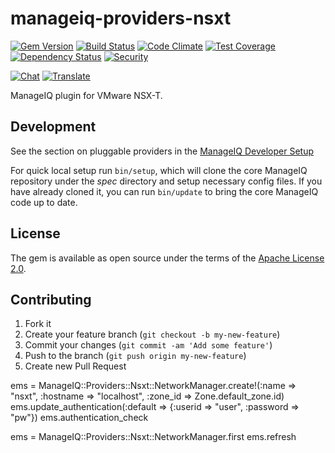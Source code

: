 # manageiq-providers-nsxt

[![Gem Version](https://badge.fury.io/rb/manageiq-providers-nsxt.svg)](http://badge.fury.io/rb/manageiq-providers-nsxt)
[![Build Status](https://travis-ci.com/ManageIQ/manageiq-providers-nsxt.svg)](https://travis-ci.com/ManageIQ/manageiq-providers-nsxt)
[![Code Climate](https://codeclimate.com/github/ManageIQ/manageiq-providers-nsxt.svg)](https://codeclimate.com/github/ManageIQ/manageiq-providers-nsxt)
[![Test Coverage](https://codeclimate.com/github/ManageIQ/manageiq-providers-nsxt/badges/coverage.svg)](https://codeclimate.com/github/ManageIQ/manageiq-providers-nsxt/coverage)
[![Dependency Status](https://gemnasium.com/ManageIQ/manageiq-providers-nsxt.svg)](https://gemnasium.com/ManageIQ/manageiq-providers-nsxt)
[![Security](https://hakiri.io/github/ManageIQ/manageiq-providers-nsxt/master.svg)](https://hakiri.io/github/ManageIQ/manageiq-providers-nsxt/master)

[![Chat](https://badges.gitter.im/Join%20Chat.svg)](https://gitter.im/ManageIQ/manageiq-providers-nsxt?utm_source=badge&utm_medium=badge&utm_campaign=pr-badge&utm_content=badge)
[![Translate](https://img.shields.io/badge/translate-zanata-blue.svg)](https://translate.zanata.org/zanata/project/view/manageiq-providers-nsxt)

ManageIQ plugin for VMware NSX-T.

## Development

See the section on pluggable providers in the [ManageIQ Developer Setup](http://manageiq.org/docs/guides/developer_setup)

For quick local setup run `bin/setup`, which will clone the core ManageIQ repository under the *spec* directory and setup necessary config files. If you have already cloned it, you can run `bin/update` to bring the core ManageIQ code up to date.

## License

The gem is available as open source under the terms of the [Apache License 2.0](http://www.apache.org/licenses/LICENSE-2.0).

## Contributing

1. Fork it
2. Create your feature branch (`git checkout -b my-new-feature`)
3. Commit your changes (`git commit -am 'Add some feature'`)
4. Push to the branch (`git push origin my-new-feature`)
5. Create new Pull Request

ems = ManageIQ::Providers::Nsxt::NetworkManager.create!(:name => "nsxt", :hostname => "localhost", :zone_id => Zone.default_zone.id)
ems.update_authentication(:default => {:userid => "user", :password => "pw"})
ems.authentication_check

ems = ManageIQ::Providers::Nsxt::NetworkManager.first
ems.refresh
